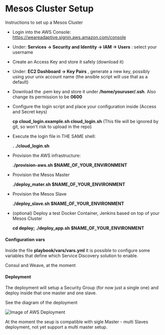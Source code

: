 Mesos Cluster Setup
============

Instructions to set up a Mesos Cluster

- Login into the AWS Console: https://weareadaptive.signin.aws.amazon.com/console

- Under: **Services -> Security and Identity -> IAM -> Users** : select your username

- Create an Access Key and store it safely (download it)

- Under: **EC2 Dashboard -> Key Pairs** , generate a new key, possibly using your unix account name (the ansible script will use that as a default)

- Download the .pem key and store it under **/home/youruser/.ssh**. Also change its permission to be **0600**

- Configure the login script and place your configuration inside (Access and Secret keys)

  **cp cloud_login.example.sh cloud_login.sh**    (This file will be ignored by git, so won't risk to upload in the repo)
  
  
- Execute the login file in THE SAME shell:

  **. ./cloud_login.sh**

- Provision the AWS infrastructure:
 
  **./provision-aws.sh $NAME_OF_YOUR_ENVIRONMENT**

- Provision the Mesos Master

  **./deploy_mater.sh $NAME_OF_YOUR_ENVIRONMENT**

- Provision the Mesos Slave

  **./deploy_slave.sh $NAME_OF_YOUR_ENVIRONMENT**

- (optional) Deploy a test Docker Container, Jenkins based on top of your Mesos Cluster

  **cd deploy; ./deploy_app.sh $NAME_OF_YOUR_ENVIRONMENT**


#### Configuration vars

Inside the file **playbook/vars/vars.yml** it is possible to configure some variables that define which Service Discovery solution to enable.

Consul and Weave, at the moment 

#### Deployment

The deployment will setup a Security Group (for now just a single one) and deploy inside that one master and one slave.

See the diagram of the deployment

![Image of AWS Deployment](https://github.com/AdaptiveConsulting/JPMC-Cloud/blob/master/mesos-cloud/mesos-software/documentation/Mesos-AWS-Architecture.png)


At the moment the seup is compatible with sigle Master - multi Slaves deployment, not yet support a multi master setup.
